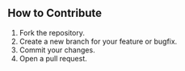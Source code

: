 ## How to Contribute

1. Fork the repository.
2. Create a new branch for your feature or bugfix.
3. Commit your changes.
4. Open a pull request.
